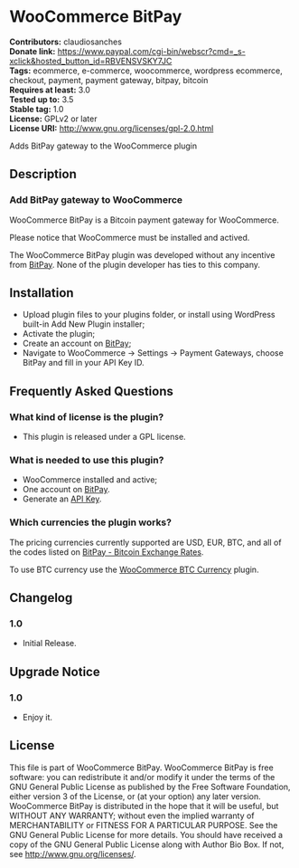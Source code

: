 # WooCommerce BitPay #
**Contributors:** claudiosanches  
**Donate link:** https://www.paypal.com/cgi-bin/webscr?cmd=_s-xclick&hosted_button_id=RBVENSVSKY7JC  
**Tags:** ecommerce, e-commerce, woocommerce, wordpress ecommerce, checkout, payment, payment gateway, bitpay, bitcoin  
**Requires at least:** 3.0  
**Tested up to:** 3.5  
**Stable tag:** 1.0  
**License:** GPLv2 or later  
**License URI:** http://www.gnu.org/licenses/gpl-2.0.html  

Adds BitPay gateway to the WooCommerce plugin

## Description ##

### Add BitPay gateway to WooCommerce ###

WooCommerce BitPay is a Bitcoin payment gateway for WooCommerce.

Please notice that WooCommerce must be installed and actived.

The WooCommerce BitPay plugin was developed without any incentive from [BitPay](https://bitpay.com/). None of the plugin developer has ties to this company.

## Installation ##

* Upload plugin files to your plugins folder, or install using WordPress built-in Add New Plugin installer;
* Activate the plugin;
* Create an account on [BitPay](http://bitpay.com/);
* Navigate to WooCommerce -> Settings -> Payment Gateways, choose BitPay and fill in your API Key ID.

## Frequently Asked Questions ##

### What kind of license is the plugin? ###

* This plugin is released under a GPL license.

### What is needed to use this plugin? ###

* WooCommerce installed and active;
* One account on [BitPay](https://bitpay.com/ "BitPay").
* Generate an [API Key](https://bitpay.com/api-keys).

### Which currencies the plugin works? ###

The pricing currencies currently supported are USD, EUR, BTC, and all of the codes listed on [BitPay - Bitcoin Exchange Rates](https://bitpay.com/bitcoin-exchange-rates).

To use BTC currency use the [WooCommerce BTC Currency](http://wordpress.org/extend/plugins/woocommerce-btc-currency/) plugin.

## Changelog ##

### 1.0 ###

* Initial Release.

## Upgrade Notice ##

### 1.0 ###

* Enjoy it.

## License ##

This file is part of WooCommerce BitPay.
WooCommerce BitPay is free software: you can redistribute it and/or modify it under the terms of the GNU General Public License as published by the Free Software Foundation, either version 3 of the License, or (at your option) any later version.
WooCommerce BitPay is distributed in the hope that it will be useful, but WITHOUT ANY WARRANTY; without even the implied warranty of MERCHANTABILITY or FITNESS FOR A PARTICULAR PURPOSE. See the GNU General Public License for more details.
You should have received a copy of the GNU General Public License along with Author Bio Box. If not, see <http://www.gnu.org/licenses/>.


